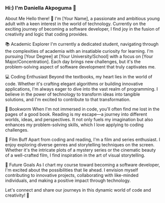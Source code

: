 ### Hi:) I'm Daniella Akpoguma 👋

<!--
**daniellaakpoguma/daniellaakpoguma** is a ✨ _special_ ✨ repository because its `README.md` (this file) appears on your GitHub profile.

Here are some ideas to get you started:
- 🔭 I’m currently working on ...
- 🌱 I’m currently learning ...
- 👯 I’m looking to collaborate on ...
- 🤔 I’m looking for help with ...
- 💬 Ask me about ...
- 📫 How to reach me: ...
- 😄 Pronouns: ...
- ⚡ Fun fact: ...
-->

About Me
Hello there! 👋 I'm [Your Name], a passionate and ambitious young adult with a keen interest in the world of technology. Currently on the exciting journey of becoming a software developer, I find joy in the fusion of creativity and logic that coding provides.

📚 Academic Explorer
I'm currently a dedicated student, navigating through the complexities of academia with an insatiable curiosity for learning. I'm pursuing [Your Degree] at [Your University/School] with a focus on [Your Major/Concentration]. Each day brings new challenges, but it's the problem-solving aspect of software development that truly captivates me.

💻 Coding Enthusiast
Beyond the textbooks, my heart lies in the world of code. Whether it's crafting elegant algorithms or building innovative applications, I'm always eager to dive into the vast realm of programming. I believe in the power of technology to transform ideas into tangible solutions, and I'm excited to contribute to that transformation.

📖 Bookworm
When I'm not immersed in code, you'll often find me lost in the pages of a good book. Reading is my escape—a journey into different worlds, ideas, and perspectives. It not only fuels my imagination but also enhances my problem-solving skills, which I love applying to coding challenges.

🍿 Film Buff
Apart from coding and reading, I'm a film and series enthusiast. I enjoy exploring diverse genres and storytelling techniques on the screen. Whether it's the intricate plots of a mystery series or the cinematic beauty of a well-crafted film, I find inspiration in the art of visual storytelling.

🌟 Future Goals
As I chart my course toward becoming a software developer, I'm excited about the possibilities that lie ahead. I envision myself contributing to innovative projects, collaborating with like-minded individuals, and making a positive impact through technology.

Let's connect and share our journeys in this dynamic world of code and creativity! 🚀
